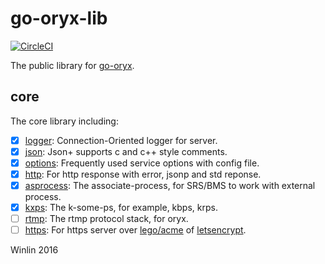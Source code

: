 # go-oryx-lib

[![CircleCI](https://circleci.com/gh/ossrs/go-oryx-lib/tree/master.svg?style=svg&circle-token=6c8eac51700e7c8a4b64b714b3ce5775b518fd15)](https://circleci.com/gh/ossrs/go-oryx-lib/tree/master)

The public library for [go-oryx](https://github.com/ossrs/go-oryx).

## core

The core library including:

- [x] [logger](logger/example_test.go): Connection-Oriented logger for server.
- [x] [json](json/example_test.go): Json+ supports c and c++ style comments.
- [x] [options](options/example_test.go): Frequently used service options with config file.
- [x] [http](http/example_test.go): For http response with error, jsonp and std reponse.
- [x] [asprocess](asprocess/example_test.go): The associate-process, for SRS/BMS to work with external process.
- [x] [kxps](kxps/example_test.go): The k-some-ps, for example, kbps, krps.
- [ ] [rtmp](rtmp/example_test.go): The rtmp protocol stack, for oryx.
- [ ] [https](https/example_test.go): For https server over [lego/acme](https://github.com/xenolf/lego/tree/master/acme) of [letsencrypt](https://letsencrypt.org/).

Winlin 2016
